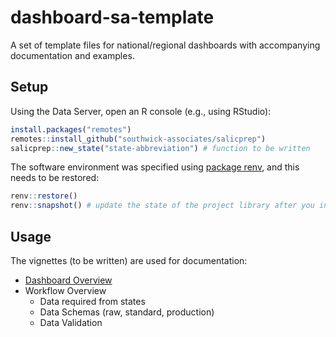 # dashboard-sa-template

A set of template files for national/regional dashboards with accompanying documentation and examples.

## Setup

Using the Data Server, open an R console (e.g., using RStudio):

```r
install.packages("remotes")
remotes::install_github("southwick-associates/salicprep")
salicprep::new_state("state-abbreviation") # function to be written
```

The software environment was specified using [package renv](https://rstudio.github.io/renv/index.html), and this needs to be restored:

```r
renv::restore()
renv::snapshot() # update the state of the project library after you install new packages
```

## Usage

The vignettes (to be written) are used for documentation:

- [Dashboard Overview](./github-vignettes/dashboard-overview.md)
- Workflow Overview
    + Data required from states
    + Data Schemas (raw, standard, production)
    + Data Validation
